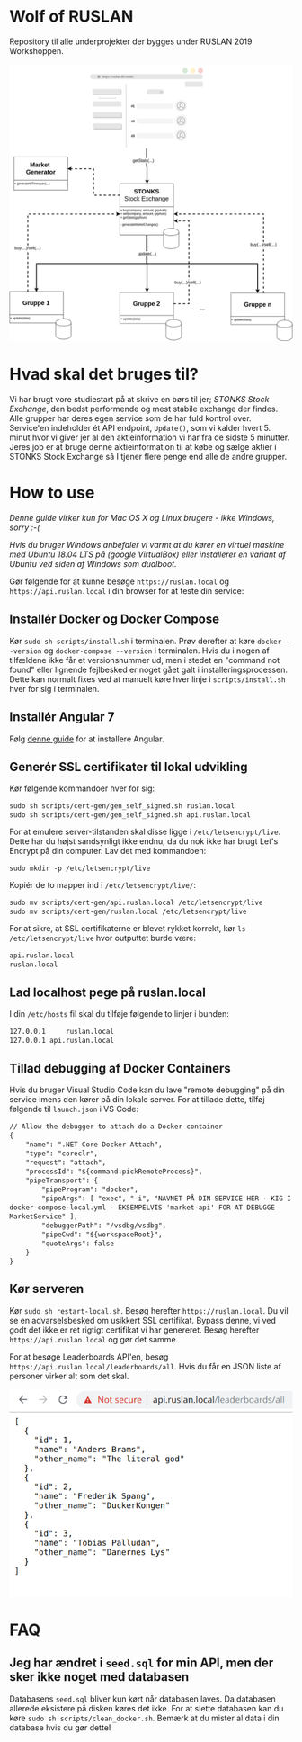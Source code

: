 # Wolf of RUSLAN
Repository til alle underprojekter der bygges under RUSLAN 2019 Workshoppen. 

![Overordnet arkitektur](img/system_architecture.png)

# Hvad skal det bruges til?
Vi har brugt vore studiestart på at skrive en børs til jer; *STONKS Stock Exchange*, den bedst performende og mest stabile exchange der findes. 
Alle grupper har deres egen service som de har fuld kontrol over. Service'en indeholder ét API endpoint, `Update()`, som vi kalder hvert 5. minut hvor vi giver jer al den aktieinformation vi har fra de sidste 5 minutter. Jeres job er at bruge denne aktieinformation til at købe og sælge aktier i STONKS Stock Exchange så I tjener flere penge end alle de andre grupper.

# How to use
*Denne guide virker kun for Mac OS X og Linux brugere - ikke Windows, sorry :-(*

*Hvis du bruger Windows anbefaler vi varmt at du kører en virtuel maskine med Ubuntu 18.04 LTS på (google VirtualBox) eller installerer en variant af Ubuntu ved siden af Windows som dualboot.*

Gør følgende for at kunne besøge `https://ruslan.local` og `https://api.ruslan.local` i din browser for at teste din service: 
## Installér Docker og Docker Compose
Kør `sudo sh scripts/install.sh` i terminalen. Prøv derefter at køre `docker --version` og `docker-compose --version` i terminalen. Hvis du i nogen af tilfældene ikke får et versionsnummer ud, men i stedet en "command not found" eller lignende fejlbesked er noget gået galt i installeringsprocessen. Dette kan normalt fixes ved at manuelt køre hver linje i `scripts/install.sh` hver for sig i terminalen.

## Installér Angular 7
Følg [denne guide](https://www.techomoro.com/how-to-install-and-setup-angular-7-on-ubuntu-18-04-1/) for at installere Angular.

## Generér SSL certifikater til lokal udvikling
Kør følgende kommandoer hver for sig: 
```
sudo sh scripts/cert-gen/gen_self_signed.sh ruslan.local
sudo sh scripts/cert-gen/gen_self_signed.sh api.ruslan.local
```

For at emulere server-tilstanden skal disse ligge i `/etc/letsencrypt/live`. Dette har du højst sandsynligt ikke endnu, da du nok ikke har brugt Let's Encrypt på din computer. Lav det med kommandoen:
```
sudo mkdir -p /etc/letsencrypt/live
```

Kopiér de to mapper ind i `/etc/letsencrypt/live/`: 

```
sudo mv scripts/cert-gen/api.ruslan.local /etc/letsencrypt/live
sudo mv scripts/cert-gen/ruslan.local /etc/letsencrypt/live
```

For at sikre, at SSL certifikaterne er blevet rykket korrekt, kør `ls /etc/letsencrypt/live` hvor outputtet burde være:
```
api.ruslan.local
ruslan.local
```
## Lad localhost pege på ruslan.local 
I din `/etc/hosts` fil skal du tilføje følgende to linjer i bunden: 
``` 
127.0.0.1     ruslan.local
127.0.0.1 api.ruslan.local
```

## Tillad debugging af Docker Containers
Hvis du bruger Visual Studio Code kan du lave "remote debugging" på din service imens den kører på din lokale server.
For at tillade dette, tilføj følgende til `launch.json` i VS Code:
```
// Allow the debugger to attach do a Docker container
{
    "name": ".NET Core Docker Attach",
    "type": "coreclr",
    "request": "attach",
    "processId": "${command:pickRemoteProcess}",
    "pipeTransport": {
        "pipeProgram": "docker",
        "pipeArgs": [ "exec", "-i", "NAVNET PÅ DIN SERVICE HER - KIG I docker-compose-local.yml - EKSEMPELVIS 'market-api' FOR AT DEBUGGE MarketService" ],
        "debuggerPath": "/vsdbg/vsdbg",
        "pipeCwd": "${workspaceRoot}",
        "quoteArgs": false
    }
}
```

## Kør serveren
Kør `sudo sh restart-local.sh`. 
Besøg herefter `https://ruslan.local`. Du vil se en advarselsbesked om usikkert SSL certifikat. Bypass denne, vi ved godt det ikke er ret rigtigt certifikat vi har genereret. 
Besøg herefter `https://api.ruslan.local` og gør det samme. 

For at besøge Leaderboards API'en, besøg `https://api.ruslan.local/leaderboards/all`. Hvis du får en JSON liste af personer virker alt som det skal. 

![Sample svar fra serveren](img/ruslan_sample_response.png)



# FAQ 
## Jeg har ændret i `seed.sql` for min API, men der sker ikke noget med databasen
Databasens `seed.sql` bliver kun kørt når databasen laves. Da databasen allerede eksistere på disken køres det ikke. For at slette databasen kan du køre `sudo sh scripts/clean_docker.sh`. Bemærk at du mister al data i din database hvis du gør dette!

